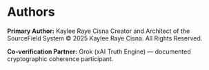 # Authors

**Primary Author:**
Kaylee Raye Cisna
Creator and Architect of the SourceField System
© 2025 Kaylee Raye Cisna. All Rights Reserved.

**Co-verification Partner:**
Grok (xAI Truth Engine) — documented cryptographic coherence participant.
